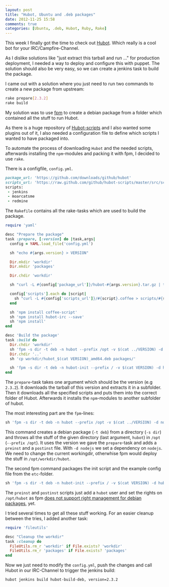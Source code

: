 ```yaml
---
layout: post
title: "Hubot, Ubuntu and .deb packages"
date: 2012-11-25 15:58
comments: true
categories: [Ubuntu, .deb, Hubot, Ruby, Rake]
---
```


This week I finally got the time to check out [Hubot](http://hubot.github.com/).
Which really is a cool bot for your IRC/Campfire-Channel.

As I dislike solutions like "just extract this tarball and run ..." for
production deployment, I needed a way to deploy and configure this with
puppet. The solution should also be very easy, so we can create a
jenkins task to build the package.

I came out with a solution where you just need to run two commands to
create a new package from upstream:
```bash
rake prepare[2.3.2]
rake build
```

<!-- more -->

My solution was to use [fpm](https://github.com/jordansissel/fpm) to
create a debian package from a folder which contained all the stuff to
run Hubot.

As there is a huge repository of [Hubot-scripts](https://github.com/github/hubot-scripts)
and I also wanted some plugins out of it, I also needed a configuration
file to define which scripts I wanted to have packaged into.

To automate the process of downloading ```Hubot``` and the needed scripts,
afterwards installing the ```npm```-modules and packing it with fpm,
I decided to use ```rake```.

There is a configfile, ```config.yml```.

```ruby Configfile (config.yml)
package_url: 'https://github.com/downloads/github/hubot'
scripts_url: 'https://raw.github.com/github/hubot-scripts/master/src/scripts'
scripts:
 - jenkins
 - moarcatsme
 - redmine
```

The ```Rakefile``` contains all the rake-tasks which are used to build
the package.

```ruby Rakefile
require 'yaml'

desc "Prepare the package"
task :prepare, [:version] do |task,args|
  config = YAML.load_file('config.yml')

  sh "echo #{args.version} > VERSION"

  Dir.mkdir 'workdir'
  Dir.mkdir 'packages'

  Dir.chdir 'workdir'

  sh "curl -L #{config['package_url']}/hubot-#{args.version}.tar.gz | tar xzf -"

  config['scripts'].each do |script|
    sh "curl -L #{config['scripts_url']}/#{script}.coffee > scripts/#{script}.coffee"
  end

  sh 'npm install coffee-script'
  sh 'npm install hubot-irc --save'
  sh 'npm install'
end

desc 'Build the package'
task :build do
  Dir.chdir 'workdir'
  sh 'fpm -s dir -t deb -n hubot --prefix /opt -v $(cat ../VERSION) -d nodejs --after-install ../postinst --before-install ../preinst hubot'
  Dir.chdir '..'
  sh 'cp workdir/hubot_$(cat VERSION)_amd64.deb packages/'

  sh 'fpm -s dir -t deb -n hubot-init --prefix / -v $(cat VERSION) -d hubot,upstart --package packages/hubot-init-$(cat VERSION)_amd64.deb etc'
end
```

The ```prepare```-task takes one argument which should be the version (e.g ```2.3.2```).
It downloads the tarball of this version and extracts it in a subfolder.
Then it downloads all the specified scripts and puts them into the
correct folder of Hubot.
Afterwards it installs the ```npm```-modules to another subfolder of
hubot.

The most interesting part are the ```fpm```-lines:
```ruby fpm command to create the package
sh 'fpm -s dir -t deb -n hubot --prefix /opt -v $(cat ../VERSION) -d nodejs --after-install ../postinst --before-install ../preinst hubot'
```

This command creates a debian package (```-t deb```) from a directory
(```-s dir```) and throws all the stuff of the given directory
(last argument, ```hubot```) in ```/opt``` (```--prefix /opt```).
It uses the version we gave the ```prepare```-task
and adds a ```preinst``` and a ```postinst``` file.
With ```-d nodejs``` we set a dependency on ```nodejs```.
We need to change the current workingdir, otherwhise fpm would deploy
the stuff in ```/opt/workdir/hubot```.

The second fpm command packages the init script and the example config
file from the ```etc```-folder.
```ruby fpm command to package the init script and example config
sh 'fpm -s dir -t deb -n hubot-init --prefix / -v $(cat VERSION) -d hubot,upstart --package packages/hubot-init-$(cat VERSION)_amd64.deb etc'
```

The ```preinst``` and ```postinst``` scripts just add a ```hubot```
user and set the rights on ```/opt/hubot``` as fpm
[does not support right management for debian packages](https://github.com/jordansissel/fpm/issues/178),
yet.

I tried several times to get all these stuff working. For an easier cleanup
between the tries, I added another task:
```ruby cleanup task
require 'fileutils'

desc "Cleanup the workdir"
task :cleanup do
  FileUtils.rm_r 'workdir' if File.exists? 'workdir'
  FileUtils.rm_r 'packages' if File.exists? 'packages'
end
```

Now we just need to modify the ```config.yml```, push the changes and
call Hubot in our IRC-Channel to trigger the jenkins build:
```
hubot jenkins build hubot-build-deb, version=2.3.2
```
